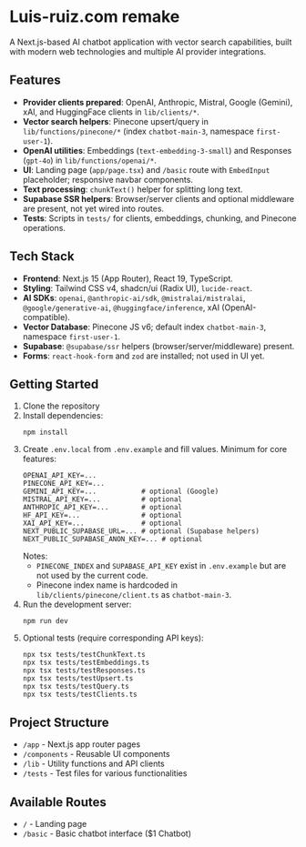 # Luis-ruiz.com remake

A Next.js-based AI chatbot application with vector search capabilities, built with modern web technologies and multiple AI provider integrations.

## Features

- **Provider clients prepared**: OpenAI, Anthropic, Mistral, Google (Gemini), xAI, and HuggingFace clients in `lib/clients/*`.
- **Vector search helpers**: Pinecone upsert/query in `lib/functions/pinecone/*` (index `chatbot-main-3`, namespace `first-user-1`).
- **OpenAI utilities**: Embeddings (`text-embedding-3-small`) and Responses (`gpt-4o`) in `lib/functions/openai/*`.
- **UI**: Landing page (`app/page.tsx`) and `/basic` route with `EmbedInput` placeholder; responsive navbar components.
- **Text processing**: `chunkText()` helper for splitting long text.
- **Supabase SSR helpers**: Browser/server clients and optional middleware are present, not yet wired into routes.
- **Tests**: Scripts in `tests/` for clients, embeddings, chunking, and Pinecone operations.

## Tech Stack

- **Frontend**: Next.js 15 (App Router), React 19, TypeScript.
- **Styling**: Tailwind CSS v4, shadcn/ui (Radix UI), `lucide-react`.
- **AI SDKs**: `openai`, `@anthropic-ai/sdk`, `@mistralai/mistralai`, `@google/generative-ai`, `@huggingface/inference`, xAI (OpenAI-compatible).
- **Vector Database**: Pinecone JS v6; default index `chatbot-main-3`, namespace `first-user-1`.
- **Supabase**: `@supabase/ssr` helpers (browser/server/middleware) present.
- **Forms**: `react-hook-form` and `zod` are installed; not used in UI yet.

## Getting Started

1. Clone the repository
2. Install dependencies:
   ```
   npm install
   ```
3. Create `.env.local` from `.env.example` and fill values. Minimum for core features:
   ```
   OPENAI_API_KEY=...
   PINECONE_API_KEY=...
   GEMINI_API_KEY=...           # optional (Google)
   MISTRAL_API_KEY=...          # optional
   ANTHROPIC_API_KEY=...        # optional
   HF_API_KEY=...               # optional
   XAI_API_KEY=...              # optional
   NEXT_PUBLIC_SUPABASE_URL=... # optional (Supabase helpers)
   NEXT_PUBLIC_SUPABASE_ANON_KEY=... # optional
   ```
   Notes:
   - `PINECONE_INDEX` and `SUPABASE_API_KEY` exist in `.env.example` but are not used by the current code.
   - Pinecone index name is hardcoded in `lib/clients/pinecone/client.ts` as `chatbot-main-3`.
4. Run the development server:
   ```
   npm run dev
   ```
5. Optional tests (require corresponding API keys):
   ```
   npx tsx tests/testChunkText.ts
   npx tsx tests/testEmbeddings.ts
   npx tsx tests/testResponses.ts
   npx tsx tests/testUpsert.ts
   npx tsx tests/testQuery.ts
   npx tsx tests/testClients.ts
   ```

## Project Structure

- `/app` - Next.js app router pages
- `/components` - Reusable UI components
- `/lib` - Utility functions and API clients
- `/tests` - Test files for various functionalities

## Available Routes

- `/` - Landing page
- `/basic` - Basic chatbot interface ($1 Chatbot)
